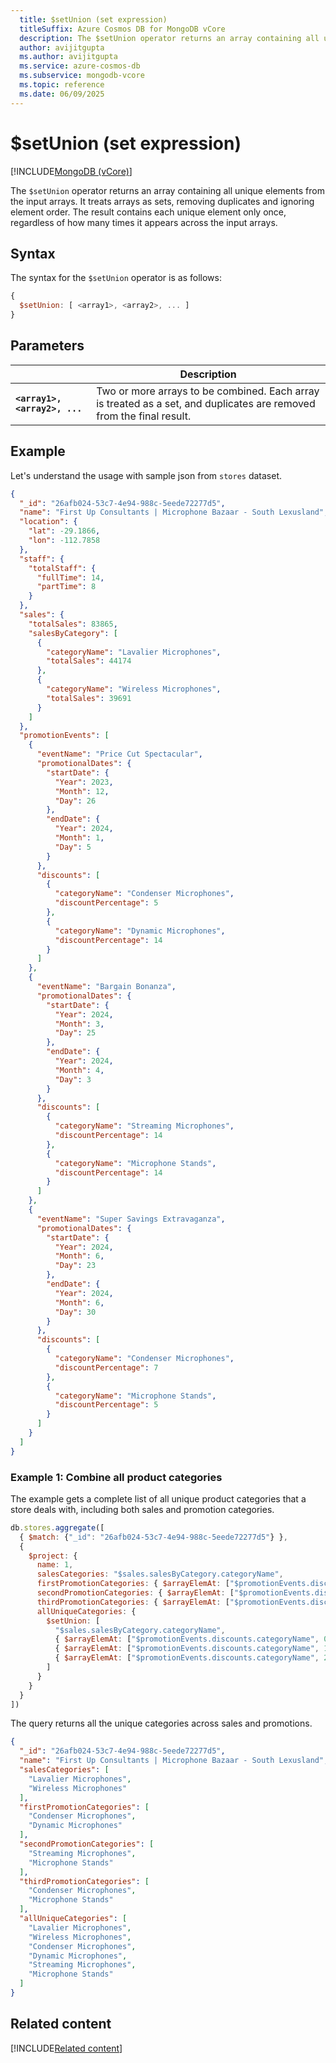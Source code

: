 ```yaml
---
  title: $setUnion (set expression)
  titleSuffix: Azure Cosmos DB for MongoDB vCore
  description: The $setUnion operator returns an array containing all unique elements from the input arrays.
  author: avijitgupta
  ms.author: avijitgupta
  ms.service: azure-cosmos-db
  ms.subservice: mongodb-vcore
  ms.topic: reference
  ms.date: 06/09/2025
---
```


# $setUnion (set expression)

[!INCLUDE[MongoDB (vCore)](~/reusable-content/ce-skilling/azure/includes/cosmos-db/includes/appliesto-mongodb-vcore.md)]

The `$setUnion` operator returns an array containing all unique elements from the input arrays. It treats arrays as sets, removing duplicates and ignoring element order. The result contains each unique element only once, regardless of how many times it appears across the input arrays.

## Syntax

The syntax for the `$setUnion` operator is as follows:

```javascript
{
  $setUnion: [ <array1>, <array2>, ... ]
}
```

## Parameters

| | Description |
| --- | --- |
| **`<array1>, <array2>, ...`** | Two or more arrays to be combined. Each array is treated as a set, and duplicates are removed from the final result. |

## Example

Let's understand the usage with sample json from `stores` dataset.

```json
{
  "_id": "26afb024-53c7-4e94-988c-5eede72277d5",
  "name": "First Up Consultants | Microphone Bazaar - South Lexusland",
  "location": {
    "lat": -29.1866,
    "lon": -112.7858
  },
  "staff": {
    "totalStaff": {
      "fullTime": 14,
      "partTime": 8
    }
  },
  "sales": {
    "totalSales": 83865,
    "salesByCategory": [
      {
        "categoryName": "Lavalier Microphones",
        "totalSales": 44174
      },
      {
        "categoryName": "Wireless Microphones",
        "totalSales": 39691
      }
    ]
  },
  "promotionEvents": [
    {
      "eventName": "Price Cut Spectacular",
      "promotionalDates": {
        "startDate": {
          "Year": 2023,
          "Month": 12,
          "Day": 26
        },
        "endDate": {
          "Year": 2024,
          "Month": 1,
          "Day": 5
        }
      },
      "discounts": [
        {
          "categoryName": "Condenser Microphones",
          "discountPercentage": 5
        },
        {
          "categoryName": "Dynamic Microphones",
          "discountPercentage": 14
        }
      ]
    },
    {
      "eventName": "Bargain Bonanza",
      "promotionalDates": {
        "startDate": {
          "Year": 2024,
          "Month": 3,
          "Day": 25
        },
        "endDate": {
          "Year": 2024,
          "Month": 4,
          "Day": 3
        }
      },
      "discounts": [
        {
          "categoryName": "Streaming Microphones",
          "discountPercentage": 14
        },
        {
          "categoryName": "Microphone Stands",
          "discountPercentage": 14
        }
      ]
    },
    {
      "eventName": "Super Savings Extravaganza",
      "promotionalDates": {
        "startDate": {
          "Year": 2024,
          "Month": 6,
          "Day": 23
        },
        "endDate": {
          "Year": 2024,
          "Month": 6,
          "Day": 30
        }
      },
      "discounts": [
        {
          "categoryName": "Condenser Microphones",
          "discountPercentage": 7
        },
        {
          "categoryName": "Microphone Stands",
          "discountPercentage": 5
        }
      ]
    }
  ]
}
```

### Example 1: Combine all product categories

The example gets a complete list of all unique product categories that a store deals with, including both sales and promotion categories.

```javascript
db.stores.aggregate([
  { $match: {"_id": "26afb024-53c7-4e94-988c-5eede72277d5"} },
  {
    $project: {
      name: 1,
      salesCategories: "$sales.salesByCategory.categoryName",
      firstPromotionCategories: { $arrayElemAt: ["$promotionEvents.discounts.categoryName", 0] },
      secondPromotionCategories: { $arrayElemAt: ["$promotionEvents.discounts.categoryName", 1] },
      thirdPromotionCategories: { $arrayElemAt: ["$promotionEvents.discounts.categoryName", 2] },
      allUniqueCategories: {
        $setUnion: [
          "$sales.salesByCategory.categoryName",
          { $arrayElemAt: ["$promotionEvents.discounts.categoryName", 0] },
          { $arrayElemAt: ["$promotionEvents.discounts.categoryName", 1] },
          { $arrayElemAt: ["$promotionEvents.discounts.categoryName", 2] }
        ]
      }
    }
  }
])
```

The query returns all the unique categories across sales and promotions.

```json
{
  "_id": "26afb024-53c7-4e94-988c-5eede72277d5",
  "name": "First Up Consultants | Microphone Bazaar - South Lexusland",
  "salesCategories": [
    "Lavalier Microphones",
    "Wireless Microphones"
  ],
  "firstPromotionCategories": [
    "Condenser Microphones",
    "Dynamic Microphones"
  ],
  "secondPromotionCategories": [
    "Streaming Microphones",
    "Microphone Stands"
  ],
  "thirdPromotionCategories": [
    "Condenser Microphones",
    "Microphone Stands"
  ],
  "allUniqueCategories": [
    "Lavalier Microphones",
    "Wireless Microphones",
    "Condenser Microphones",
    "Dynamic Microphones",
    "Streaming Microphones",
    "Microphone Stands"
  ]
}
```

## Related content

[!INCLUDE[Related content](../includes/related-content.md)]